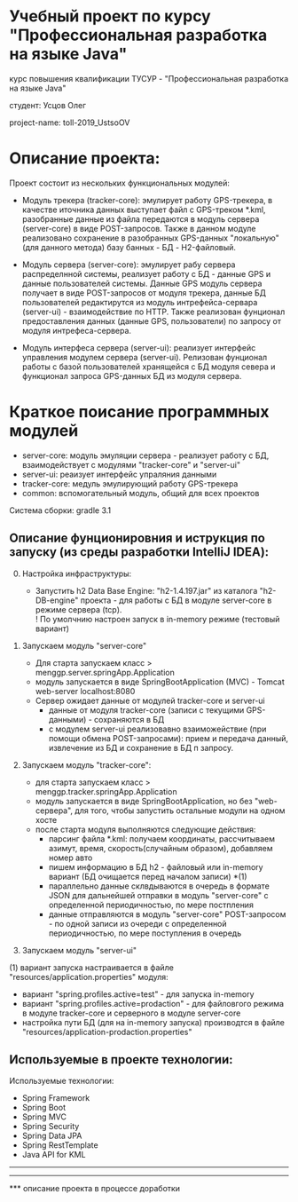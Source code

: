 Учебный проект по курсу "Профессиональная разработка на языке Java"
==================================================================
курс повышения квалификации ТУСУР - "Профессиональная разработка на языке Java" 

студент: Усцов Олег

project-name: toll-2019_UstsoOV

Описание проекта:
====================
Проект состоит из нескольких функциональных модулей:

- Модуль трекера (tracker-core): эмулирует работу GPS-трекера, в качестве иточника данных выступает файл 
с GPS-треком *.kml, разобранные данные из файла передаются в модуль сервера (server-core) в виде POST-запросов. 
Также в данном модуле реализовано сохранение в разобранных GPS-данных "локальную" (для данного метода) 
базу банных - БД - H2-файловый.

- Модуль сервера (server-core): эмулирует рабу сервера распределнной системы, реализует работу с БД - 
данные GPS и данные пользователей системы. Данные GPS модуль сервера получает в виде POST-запросов от 
модуля трекера, данные БД пользователей редактирутся из модуль интрефейса-сервара (server-ui) - 
взаимодействие по HTTP. Также реализован фунционал предоставления данных (данные GPS, пользователи) 
по запросу от модуля интрефеса-сервера.

 - Модуль интерфеса сервера (server-ui): реализует интерфейс управления модулем сервера (server-ui). 
 Релизован фунционал работы с базой пользователей хранящейся с БД модуля севера и функционал запроса
 GPS-данных БД из модуля сервера.        

Краткое поисание программных модулей
=====================================
 
 - server-core:     модуль эмуляции сервера - реализует работу с БД, взаимодействует с модулями "tracker-core" и "server-ui" 
 - server-ui:       реаизует интерфейс упраляния данными
 - tracker-core:    медуль эмулирующий работу GPS-трекера
 - common:          вспомогательный модуль, общий для всех проектов

Система сборки: gradle 3.1

Описание фунционировния и иструкция по запуску (из среды разработки IntelliJ IDEA):
---------------------------------------------------------
0. Настройка инфраструктуры:
    - Запустить h2 Data Base Engine: "h2-1.4.197.jar" из каталога "h2-DB-engine" проекта - для работы с БД в модуле server-core в режиме сервера (tcp).
    <br>! По умолчнию наcтроен запуск в in-memory режиме (тестовый вариант) 

1. Запускаем модуль "server-core"
    - Для старта запускаем класс > menggp.server.springApp.Application
    - модуль запускается в виде SpringBootApplication (MVC) - Tomcat web-server localhost:8080
    - Сервер ожидает данные от модулей tracker-core и server-ui
        - данные от модуля tracker-core (записи с текущими GPS-данными) - сохраняются в БД
        - с модулем server-ui реализовавно взаиможействие (при помощи обмена POST-запросами): прием и передача данный, извлечение из БД и сохранение в БД п запросу.  

2. Запускаем модуль "tracker-core":
	- для старта запускаем класс > menggp.tracker.springApp.Application
	- модуль запускается в виде SpringBootApplication, но без "web-сервера", для того, чтобы запустить остальные модули на одном хосте
	- после старта модуля выполняются следующие действия:
		- парсинг файла *.kml: получаем координаты, рассчитываем азимут, время, скорость(случайным образом), добавляем номер авто
		- пишем информацию в БД h2 - файловый или in-memory вариант (БД очищается перед началом записи) *(1)
		- параллельно данные склвдываются в очередь в формате JSON для дальнейшей отправки в модуль "server-core"
			с определенной периодичностью, по мере постпления
		- данные отправляются в модуль "server-core" POST-запросом - по одной записи из очереди
			с определенной периодичностью, по мере поступления в очередь

3. Запускаем модуль "server-ui" 
			 
(1) вариант запуска настраивается в файле "resources/application.properties" модуля:
- вариант "spring.profiles.active=test" - для запуска in-memory
- вариант "spring.profiles.active=prodaction" - для файловгого режима в модуле tracker-core и серверного в модуле server-core
- настройка пути БД (для на in-memory запуска) производтся в файле "resources/application-prodaction.properties"
		
			

Используемые в проекте технологии:
--------------------------------------
Используемые технологии:
   - Spring Framework
   - Spring Boot
   - Spring MVC
   - Spring Security
   - Spring Data JPA
   - Spring RestTemplate
   - Java API for KML

---------------------
---------------------
 *** описание проекта в процессе доработки
